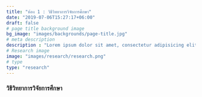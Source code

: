 ```yaml
---
title: "ห้อง 1 : วิธีวิทยาการวิจัยการศึกษา"
date: "2019-07-06T15:27:17+06:00"
draft: false
# page title background image
bg_image: "images/backgrounds/page-title.jpg"
# meta description
description : "Lorem ipsum dolor sit amet, consectetur adipisicing elit, sed do eiusmod tempor incididunt ut labore. dolore magna aliqua. Ut enim ad minim veniam, quis nostrud."
# Research image
image: "images/research/research.png"
# type
type: "research"
---
```


### วิธีวิทยาการวิจัยการศึกษา



